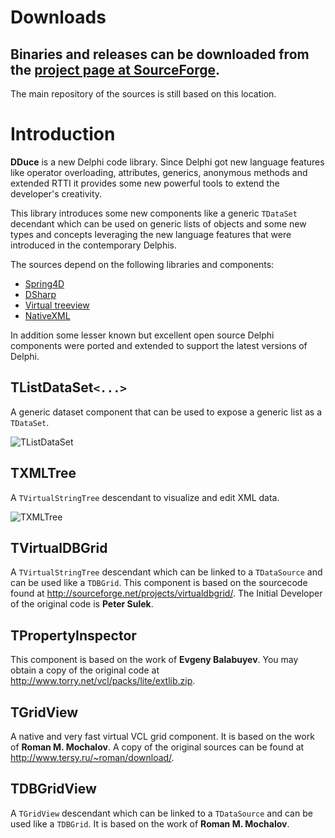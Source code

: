 # Downloads #

## Binaries and releases can be downloaded from the [project page at SourceForge](https://sourceforge.net/projects/dduce/). ##

The main repository of the sources is still based on this location.

# Introduction #

**DDuce** is a new Delphi code library. Since Delphi got new language features like operator overloading, attributes, generics, anonymous methods and extended RTTI it provides some new powerful tools to extend the developer's creativity.

This library introduces some new components like a generic `TDataSet` decendant which can be used on generic lists of objects and some new types and concepts leveraging the new language features that were introduced in the contemporary Delphis.

The sources depend on the following libraries and components:
  * [Spring4D](https://bitbucket.org/sglienke/spring4d)
  * [DSharp](https://bitbucket.org/sglienke/dsharp)
  * [Virtual treeview](https://code.google.com/p/virtual-treeview/)
  * [NativeXML](https://code.google.com/p/simdesign/)

In addition some lesser known but excellent open source Delphi components were ported and extended to support the latest versions of Delphi.

## TListDataSet`<...>` ##

A generic dataset component that can be used to expose a generic list as a `TDataSet`.

![TListDataSet](https://github.com/beNative/dduce/blob/master/Wiki/dduce_listdataset_demo.png)

## TXMLTree ##

A `TVirtualStringTree` descendant to visualize and edit XML data.

![TXMLTree](https://github.com/beNative/dduce/blob/master/Wiki/dduce_xmltree_demo.png)

## TVirtualDBGrid ##

A `TVirtualStringTree` descendant which can be linked to a `TDataSource` and can be used like a `TDBGrid`. This component is based on the sourcecode found at http://sourceforge.net/projects/virtualdbgrid/. The Initial Developer of the original code is **Peter Sulek**.

## TPropertyInspector ##

This component is based on the work of **Evgeny Balabuyev**. You may obtain a copy of the original code at http://www.torry.net/vcl/packs/lite/extlib.zip.

## TGridView ##

A native and very fast virtual VCL grid component. It is based on the work of **Roman M. Mochalov**. A copy of the original sources can be found at http://www.tersy.ru/~roman/download/.

## TDBGridView ##

A `TGridView` descendant which can be linked to a `TDataSource` and can be used like a `TDBGrid`. It is based on the work of **Roman M. Mochalov**.
